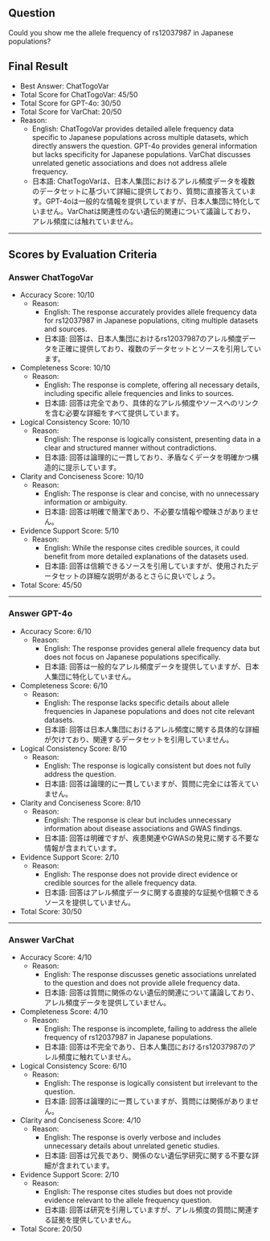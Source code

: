 ## Question

Could you show me the allele frequency of rs12037987 in Japanese populations?

## Final Result

- Best Answer: ChatTogoVar
- Total Score for ChatTogoVar: 45/50
- Total Score for GPT-4o: 30/50
- Total Score for VarChat: 20/50
- Reason:
  - English: ChatTogoVar provides detailed allele frequency data specific to Japanese populations across multiple datasets, which directly answers the question. GPT-4o provides general information but lacks specificity for Japanese populations. VarChat discusses unrelated genetic associations and does not address allele frequency.
  - 日本語: ChatTogoVarは、日本人集団におけるアレル頻度データを複数のデータセットに基づいて詳細に提供しており、質問に直接答えています。GPT-4oは一般的な情報を提供していますが、日本人集団に特化していません。VarChatは関連性のない遺伝的関連について議論しており、アレル頻度には触れていません。

---

## Scores by Evaluation Criteria

### Answer ChatTogoVar
- Accuracy Score: 10/10
  - Reason: 
    - English: The response accurately provides allele frequency data for rs12037987 in Japanese populations, citing multiple datasets and sources.
    - 日本語: 回答は、日本人集団におけるrs12037987のアレル頻度データを正確に提供しており、複数のデータセットとソースを引用しています。
- Completeness Score: 10/10
  - Reason: 
    - English: The response is complete, offering all necessary details, including specific allele frequencies and links to sources.
    - 日本語: 回答は完全であり、具体的なアレル頻度やソースへのリンクを含む必要な詳細をすべて提供しています。
- Logical Consistency Score: 10/10
  - Reason: 
    - English: The response is logically consistent, presenting data in a clear and structured manner without contradictions.
    - 日本語: 回答は論理的に一貫しており、矛盾なくデータを明確かつ構造的に提示しています。
- Clarity and Conciseness Score: 10/10
  - Reason: 
    - English: The response is clear and concise, with no unnecessary information or ambiguity.
    - 日本語: 回答は明確で簡潔であり、不必要な情報や曖昧さがありません。
- Evidence Support Score: 5/10
  - Reason: 
    - English: While the response cites credible sources, it could benefit from more detailed explanations of the datasets used.
    - 日本語: 回答は信頼できるソースを引用していますが、使用されたデータセットの詳細な説明があるとさらに良いでしょう。
- Total Score: 45/50

---

### Answer GPT-4o
- Accuracy Score: 6/10
  - Reason: 
    - English: The response provides general allele frequency data but does not focus on Japanese populations specifically.
    - 日本語: 回答は一般的なアレル頻度データを提供していますが、日本人集団に特化していません。
- Completeness Score: 6/10
  - Reason: 
    - English: The response lacks specific details about allele frequencies in Japanese populations and does not cite relevant datasets.
    - 日本語: 回答は日本人集団におけるアレル頻度に関する具体的な詳細が欠けており、関連するデータセットを引用していません。
- Logical Consistency Score: 8/10
  - Reason: 
    - English: The response is logically consistent but does not fully address the question.
    - 日本語: 回答は論理的に一貫していますが、質問に完全には答えていません。
- Clarity and Conciseness Score: 8/10
  - Reason: 
    - English: The response is clear but includes unnecessary information about disease associations and GWAS findings.
    - 日本語: 回答は明確ですが、疾患関連やGWASの発見に関する不要な情報が含まれています。
- Evidence Support Score: 2/10
  - Reason: 
    - English: The response does not provide direct evidence or credible sources for the allele frequency data.
    - 日本語: 回答はアレル頻度データに関する直接的な証拠や信頼できるソースを提供していません。
- Total Score: 30/50

---

### Answer VarChat
- Accuracy Score: 4/10
  - Reason: 
    - English: The response discusses genetic associations unrelated to the question and does not provide allele frequency data.
    - 日本語: 回答は質問に関係のない遺伝的関連について議論しており、アレル頻度データを提供していません。
- Completeness Score: 4/10
  - Reason: 
    - English: The response is incomplete, failing to address the allele frequency of rs12037987 in Japanese populations.
    - 日本語: 回答は不完全であり、日本人集団におけるrs12037987のアレル頻度に触れていません。
- Logical Consistency Score: 6/10
  - Reason: 
    - English: The response is logically consistent but irrelevant to the question.
    - 日本語: 回答は論理的に一貫していますが、質問には関係がありません。
- Clarity and Conciseness Score: 4/10
  - Reason: 
    - English: The response is overly verbose and includes unnecessary details about unrelated genetic studies.
    - 日本語: 回答は冗長であり、関係のない遺伝学研究に関する不要な詳細が含まれています。
- Evidence Support Score: 2/10
  - Reason: 
    - English: The response cites studies but does not provide evidence relevant to the allele frequency question.
    - 日本語: 回答は研究を引用していますが、アレル頻度の質問に関連する証拠を提供していません。
- Total Score: 20/50